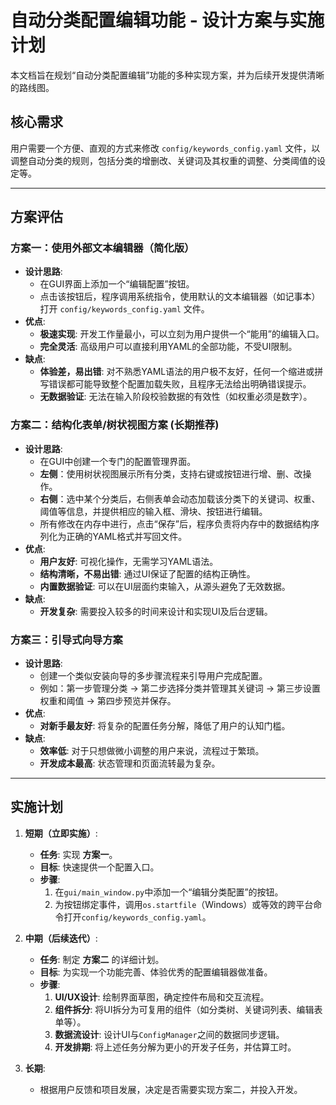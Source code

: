 # 自动分类配置编辑功能 - 设计方案与实施计划

本文档旨在规划“自动分类配置编辑”功能的多种实现方案，并为后续开发提供清晰的路线图。

## 核心需求

用户需要一个方便、直观的方式来修改 `config/keywords_config.yaml` 文件，以调整自动分类的规则，包括分类的增删改、关键词及其权重的调整、分类阈值的设定等。

---

## 方案评估

### 方案一：使用外部文本编辑器（简化版）

*   **设计思路**:
    *   在GUI界面上添加一个“编辑配置”按钮。
    *   点击该按钮后，程序调用系统指令，使用默认的文本编辑器（如记事本）打开 `config/keywords_config.yaml` 文件。
*   **优点**:
    *   **极速实现**: 开发工作量最小，可以立刻为用户提供一个“能用”的编辑入口。
    *   **完全灵活**: 高级用户可以直接利用YAML的全部功能，不受UI限制。
*   **缺点**:
    *   **体验差，易出错**: 对不熟悉YAML语法的用户极不友好，任何一个缩进或拼写错误都可能导致整个配置加载失败，且程序无法给出明确错误提示。
    *   **无数据验证**: 无法在输入阶段校验数据的有效性（如权重必须是数字）。

### 方案二：结构化表单/树状视图方案 (长期推荐)

*   **设计思路**:
    *   在GUI中创建一个专门的配置管理界面。
    *   **左侧**：使用树状视图展示所有分类，支持右键或按钮进行增、删、改操作。
    *   **右侧**：选中某个分类后，右侧表单会动态加载该分类下的关键词、权重、阈值等信息，并提供相应的输入框、滑块、按钮进行编辑。
    *   所有修改在内存中进行，点击“保存”后，程序负责将内存中的数据结构序列化为正确的YAML格式并写回文件。
*   **优点**:
    *   **用户友好**: 可视化操作，无需学习YAML语法。
    *   **结构清晰，不易出错**: 通过UI保证了配置的结构正确性。
    *   **内置数据验证**: 可以在UI层面约束输入，从源头避免了无效数据。
*   **缺点**:
    *   **开发复杂**: 需要投入较多的时间来设计和实现UI及后台逻辑。

### 方案三：引导式向导方案

*   **设计思路**:
    *   创建一个类似安装向导的多步骤流程来引导用户完成配置。
    *   例如：第一步管理分类 -> 第二步选择分类并管理其关键词 -> 第三步设置权重和阈值 -> 第四步预览并保存。
*   **优点**:
    *   **对新手最友好**: 将复杂的配置任务分解，降低了用户的认知门槛。
*   **缺点**:
    *   **效率低**: 对于只想做微小调整的用户来说，流程过于繁琐。
    *   **开发成本最高**: 状态管理和页面流转最为复杂。

---

## 实施计划

1.  **短期（立即实施）**:
    *   **任务**: 实现 **方案一**。
    *   **目标**: 快速提供一个配置入口。
    *   **步骤**:
        1.  在`gui/main_window.py`中添加一个“编辑分类配置”的按钮。
        2.  为按钮绑定事件，调用`os.startfile`（Windows）或等效的跨平台命令打开`config/keywords_config.yaml`。

2.  **中期（后续迭代）**:
    *   **任务**: 制定 **方案二** 的详细计划。
    *   **目标**: 为实现一个功能完善、体验优秀的配置编辑器做准备。
    *   **步骤**:
        1.  **UI/UX设计**: 绘制界面草图，确定控件布局和交互流程。
        2.  **组件拆分**: 将UI拆分为可复用的组件（如分类树、关键词列表、编辑表单等）。
        3.  **数据流设计**: 设计UI与`ConfigManager`之间的数据同步逻辑。
        4.  **开发排期**: 将上述任务分解为更小的开发子任务，并估算工时。

3.  **长期**:
    *   根据用户反馈和项目发展，决定是否需要实现方案二，并投入开发。
